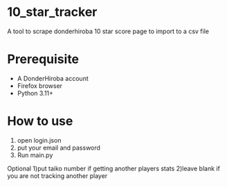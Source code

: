 # 10_star_tracker
A tool to scrape donderhiroba 10 star score page to import to a csv file

# Prerequisite
- A DonderHiroba account
- Firefox browser
- Python 3.11+

# How to use
1) open login.json
2) put your email and password
3) Run main.py

Optional
1)put taiko number if getting another players stats
2)leave blank if you are not tracking another player
